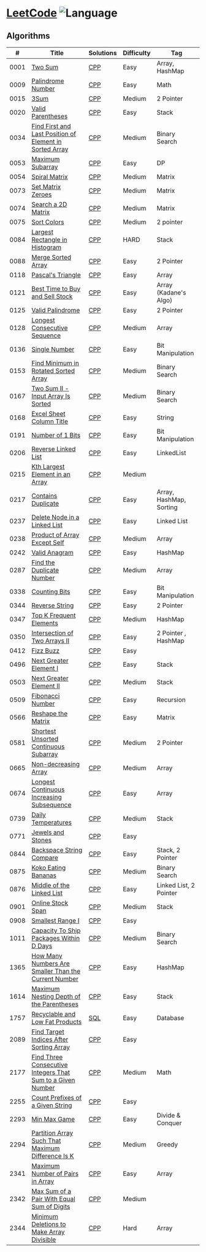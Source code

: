 # [LeetCode](https://leetcode.com/problemset/algorithms/) ![Language](https://img.shields.io/badge/language-CPP%20-blue.svg) 

## Algorithms

| #    | Title                                                                                                                                                   | Solutions                                | Difficulty | Tag                     |
| ---- | ------------------------------------------------------------------------------------------------------------------------------------------------------- | ---------------------------------------- | ---------- | ----------------------- |
| 0001 | [Two Sum](https://leetcode.com/problems/two-sum/)                                                                                                       | [CPP](../master/cpp_solutions/_1.cpp)    | Easy       | Array, HashMap          |
| 0009 | [Palindrome Number](https://leetcode.com/problems/palindrome-number/)                                                                                   | [CPP](cpp_solutions/_9.cpp)              | Easy       | Math                    |
| 0015 | [3Sum](https://leetcode.com/problems/3sum/)                                                                                                             | [CPP](cpp_solutions/_15.cpp)             | Medium     | 2 Pointer               |
| 0020 | [Valid Parentheses](https://leetcode.com/problems/valid-parentheses/)                                                                                   | [CPP](../master/cpp_solutions/_20.cpp)   | Easy       | Stack                   |
| 0034 | [Find First and Last Position of Element in Sorted Array](https://leetcode.com/problems/find-first-and-last-position-of-element-in-sorted-array/)       | [CPP](../master/cpp_solutions/_34.cpp)   | Medium     | Binary Search           |
| 0053 | [Maximum Subarray](https://leetcode.com/problems/maximum-subarray/)                                                                                     | [CPP](../master/cpp_solutions/_53.cpp)   | Easy       | DP                      |  | Kadane's Algo |
| 0054 | [Spiral Matrix](https://leetcode.com/problems/spiral-matrix/)                                                                                           | [CPP](cpp_solutions/_54.cpp)             | Medium     | Matrix                  |
| 0073 | [Set Matrix Zeroes](https://leetcode.com/problems/set-matrix-zeroes/)                                                                                   | [CPP](cpp_solutions/_73.cpp)             | Medium     | Matrix                  |
| 0074 | [Search a 2D Matrix](https://leetcode.com/problems/search-a-2d-matrix/)                                                                                 | [CPP](../master/cpp_solutions/_74.cpp)   | Medium     | Matrix                  |
| 0075 | [Sort Colors](https://leetcode.com/problems/sort-colors/)                                                                                               | [CPP](../master/cpp_solutions/_75.cpp)   | Medium     | 2 pointer               |
| 0084 | [Largest Rectangle in Histogram](https://leetcode.com/problems/largest-rectangle-in-histogram/)                                                         | [CPP](cpp_solutions/_84.cpp)             | HARD       | Stack                   |
| 0088 | [Merge Sorted Array](https://leetcode.com/problems/merge-sorted-array/)                                                                                 | [CPP](../master/cpp_solutions/_88.cpp)   | Easy       | 2 Pointer               |
| 0118 | [Pascal's Triangle](https://leetcode.com/problems/pascals-triangle/)                                                                                    | [CPP](cpp_solutions/_118.cpp)            | Easy       | Array                   |
| 0121 | [Best Time to Buy and Sell Stock](https://leetcode.com/problems/best-time-to-buy-and-sell-stock/)                                                       | [CPP](../master/cpp_solutions/_121.cpp)  | Easy       | Array (Kadane's Algo)   |
| 0125 | [Valid Palindrome](https://leetcode.com/problems/valid-palindrome/)                                                                                     | [CPP](../master/cpp_solutions/_125.cpp)  | Easy       | 2 Pointer               |
| 0128 | [Longest Consecutive Sequence](https://leetcode.com/problems/longest-consecutive-sequence/)                                                             | [CPP](../master/cpp_solutions/_128_.cpp) | Medium     | Array                   |
| 0136 | [Single Number](https://leetcode.com/problems/single-number/)                                                                                           | [CPP](cpp_solutions/_136.cpp)            | Easy       | Bit Manipulation        |
| 0153 | [Find Minimum in Rotated Sorted Array](https://leetcode.com/problems/find-minimum-in-rotated-sorted-array/)                                             | [CPP](../master/cpp_solutions/_153.cpp)  | Medium     | Binary Search           |
| 0167 | [Two Sum II - Input Array Is Sorted](https://leetcode.com/problems/two-sum-ii-input-array-is-sorted/)                                                   | [CPP](../master/cpp_solutions/_167.cpp)  | Medium     | Binary Search           |
| 0168 | [Excel Sheet Column Title](https://leetcode.com/problems/excel-sheet-column-title/)                                                                     | [CPP](cpp_solutions/_168.cpp)            | Easy       | String                  |
| 0191 | [Number of 1 Bits](https://leetcode.com/problems/number-of-1-bits/)                                                                                     | [CPP](cpp_solutions/_191.cpp)            | Easy       | Bit Manipulation        |
| 0206 | [Reverse Linked List](https://leetcode.com/problems/reverse-linked-list/)                                                                               | [CPP](cpp_solutions/_206.cpp)            | Easy       | LinkedList              |
| 0215 | [Kth Largest Element in an Array](https://leetcode.com/problems/kth-largest-element-in-an-array/)                                                       | [CPP](../master/cpp_solutions/_215.cpp)  | Medium     |                         |
| 0217 | [Contains Duplicate](https://leetcode.com/problems/contains-duplicate/)                                                                                 | [CPP](../master/cpp_solutions/_217.cpp)  | Easy       | Array, HashMap, Sorting |
| 0237 | [Delete Node in a Linked List](https://leetcode.com/problems/delete-node-in-a-linked-list/)                                                             | [CPP](cpp_solutions/_237.cpp)            | Easy       | Linked List             |
| 0238 | [Product of Array Except Self](https://leetcode.com/problems/product-of-array-except-self/)                                                             | [CPP](../master/cpp_solutions/_238.cpp)  | Medium     | Array                   |
| 0242 | [Valid Anagram](https://leetcode.com/problems/valid-anagram/)                                                                                           | [CPP](../master/cpp_solutions/_242.cpp)  | Easy       | HashMap                 |
| 0287 | [Find the Duplicate Number](https://leetcode.com/problems/find-the-duplicate-number/)                                                                   | [CPP](cpp_solutions/_287.cpp)            | Medium     | Array                   |
| 0338 | [Counting Bits](https://leetcode.com/problems/counting-bits/)                                                                                           | [CPP](cpp_solutions/_338.cpp)            | Easy       | Bit Manipulation        |
| 0344 | [Reverse String](https://leetcode.com/problems/reverse-string/)                                                                                         | [CPP](../master/cpp_solutions/_344.cpp)  | Easy       | 2 Pointer               |
| 0347 | [Top K Frequent Elements](https://leetcode.com/problems/top-k-frequent-elements/)                                                                       | [CPP](cpp_solutions/_347.cpp)            | Medium     | HashMap                 |
| 0350 | [Intersection of Two Arrays II](https://leetcode.com/problems/intersection-of-two-arrays-ii/)                                                           | [CPP](../master/cpp_solutions/_350.cpp)  | Easy       | 2 Pointer , HashMap     |
| 0412 | [Fizz Buzz](https://leetcode.com/problems/fizz-buzz/)                                                                                                   | [CPP](../master/cpp_solutions/_412.cpp)  | Easy       |                         |
| 0496 | [Next Greater Element I](https://leetcode.com/problems/next-greater-element-i/)                                                                         | [CPP](../master/cpp_solutions/_496.cpp)  | Easy       | Stack                   |
| 0503 | [Next Greater Element II](https://leetcode.com/problems/next-greater-element-ii/)                                                                       | [CPP](../master/cpp_solutions/_503.cpp)  | Medium     | Stack                   |
| 0509 | [Fibonacci Number](https://leetcode.com/problems/fibonacci-number/)                                                                                     | [CPP](cpp_solutions/_509.cpp)            | Easy       | Recursion               |
| 0566 | [Reshape the Matrix](https://leetcode.com/problems/reshape-the-matrix/)                                                                                 | [CPP](../master/cpp_solutions/_566.cpp)  | Easy       | Matrix                  |
| 0581 | [Shortest Unsorted Continuous Subarray](https://leetcode.com/problems/shortest-unsorted-continuous-subarray/)                                           | [CPP](../master/cpp_solutions/_581.cpp)  | Medium     | 2 Pointer               |
| 0665 | [Non-decreasing Array](https://leetcode.com/problems/non-decreasing-array/)                                                                             | [CPP](cpp_solutions/_665.cpp)            | Medium     | Array                   |
| 0674 | [Longest Continuous Increasing Subsequence](https://leetcode.com/problems/longest-continuous-increasing-subsequence/)                                   | [CPP](../master/cpp_solutions/_674.cpp)  | Easy       | Array                   |
| 0739 | [Daily Temperatures](https://leetcode.com/problems/daily-temperatures/)                                                                                 | [CPP](../master/cpp_solutions/_739.cpp)  | Medium     | Stack                   |
| 0771 | [Jewels and Stones](https://leetcode.com/problems/jewels-and-stones/)                                                                                   | [CPP](../master/cpp_solutions/_771.cpp)  | Easy       |                         |
| 0844 | [Backspace String Compare](https://leetcode.com/problems/backspace-string-compare/)                                                                     | [CPP](cpp_solutions/_844.cpp)            | Easy       | Stack, 2 Pointer        |
| 0875 | [Koko Eating Bananas](https://leetcode.com/problems/koko-eating-bananas/)                                                                               | [CPP](cpp_solutions/_875.cpp)            | Medium     | Binary Search           |
| 0876 | [Middle of the Linked List](https://leetcode.com/problems/middle-of-the-linked-list/)                                                                   | [CPP](cpp_solutions/_876.cpp)            | Easy       | Linked List, 2 Pointer  |
| 0901 | [Online Stock Span](https://leetcode.com/problems/online-stock-span/)                                                                                   | [CPP](cpp_solutions/_901.cpp)            | Medium     | Stack                   |
| 0908 | [Smallest Range I](https://leetcode.com/problems/smallest-range-i/)                                                                                     | [CPP](../master/cpp_solutions/_908.cpp)  | Easy       |                         |
| 1011 | [Capacity To Ship Packages Within D Days](https://leetcode.com/problems/capacity-to-ship-packages-within-d-days/)                                       | [CPP](cpp_solutions/_1011.cpp)           | Medium     | Binary Search           |
| 1365 | [How Many Numbers Are Smaller Than the Current Number](https://leetcode.com/problems/how-many-numbers-are-smaller-than-the-current-number/)             | [CPP](../master/cpp_solutions/_1365.cpp) | Easy       | HashMap                 |
| 1614 | [Maximum Nesting Depth of the Parentheses](https://leetcode.com/problems/maximum-nesting-depth-of-the-parentheses/)                                     | [CPP](../master/cpp_solutions/_1614.cpp) | Easy       | Stack                   |
| 1757 | [Recyclable and Low Fat Products](https://leetcode.com/problems/recyclable-and-low-fat-products/)                                                       | [SQL](../master/cpp_solutions/_1757.txt) | Easy       | Database                |
| 2089 | [Find Target Indices After Sorting Array](https://leetcode.com/problems/find-target-indices-after-sorting-array/)                                       | [CPP](../master/cpp_solutions/_2089.cpp) | Easy       |                         |
| 2177 | [Find Three Consecutive Integers That Sum to a Given Number](https://leetcode.com/problems/find-three-consecutive-integers-that-sum-to-a-given-number/) | [CPP](../master/cpp_solutions/_2177.cpp) | Medium     | Math                    |
| 2255 | [Count Prefixes of a Given String](https://leetcode.com/problems/count-prefixes-of-a-given-string/)                                                     | [CPP](../master/cpp_solutions/_2255.cpp) | Easy       |                         |
| 2293 | [Min Max Game](https://leetcode.com/problems/min-max-game/)                                                                                             | [CPP](../master/cpp_solutions/_2293.cpp) | Easy       | Divide & Conquer        |
| 2294 | [Partition Array Such That Maximum Difference Is K](https://leetcode.com/problems/partition-array-such-that-maximum-difference-is-k/)                   | [CPP](../master/cpp_solutions/_2294.cpp) | Medium     | Greedy                  |
| 2341 | [Maximum Number of Pairs in Array](https://leetcode.com/problems/maximum-number-of-pairs-in-array/)                                                     | [CPP](cpp_solutions/_2341.cpp)           | Easy       | Array                   |
| 2342 | [Max Sum of a Pair With Equal Sum of Digits](https://leetcode.com/problems/max-sum-of-a-pair-with-equal-sum-of-digits/)                                 | [CPP](cpp_solutions/_2342.cpp)           | Medium     |                         |
| 2344 | [Minimum Deletions to Make Array Divisible](https://leetcode.com/problems/minimum-deletions-to-make-array-divisible/)                                   | [CPP](cpp_solutions/_2344.cpp)           | Hard       | Array                   |
